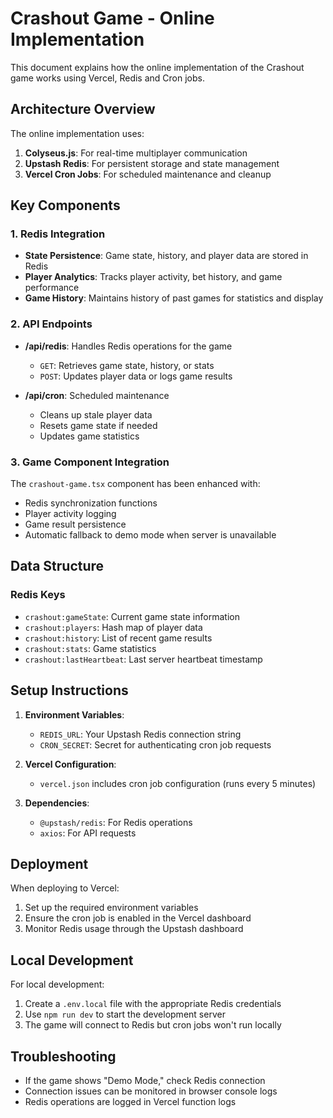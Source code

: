 # Crashout Game - Online Implementation

This document explains how the online implementation of the Crashout game works using Vercel, Redis and Cron jobs.

## Architecture Overview

The online implementation uses:

1. **Colyseus.js**: For real-time multiplayer communication
2. **Upstash Redis**: For persistent storage and state management
3. **Vercel Cron Jobs**: For scheduled maintenance and cleanup

## Key Components

### 1. Redis Integration

- **State Persistence**: Game state, history, and player data are stored in Redis
- **Player Analytics**: Tracks player activity, bet history, and game performance
- **Game History**: Maintains history of past games for statistics and display

### 2. API Endpoints

- **/api/redis**: Handles Redis operations for the game
  - `GET`: Retrieves game state, history, or stats
  - `POST`: Updates player data or logs game results
  
- **/api/cron**: Scheduled maintenance
  - Cleans up stale player data
  - Resets game state if needed
  - Updates game statistics
  
### 3. Game Component Integration

The `crashout-game.tsx` component has been enhanced with:

- Redis synchronization functions
- Player activity logging
- Game result persistence
- Automatic fallback to demo mode when server is unavailable

## Data Structure

### Redis Keys

- `crashout:gameState`: Current game state information
- `crashout:players`: Hash map of player data
- `crashout:history`: List of recent game results
- `crashout:stats`: Game statistics
- `crashout:lastHeartbeat`: Last server heartbeat timestamp

## Setup Instructions

1. **Environment Variables**:
   - `REDIS_URL`: Your Upstash Redis connection string
   - `CRON_SECRET`: Secret for authenticating cron job requests

2. **Vercel Configuration**:
   - `vercel.json` includes cron job configuration (runs every 5 minutes)

3. **Dependencies**:
   - `@upstash/redis`: For Redis operations
   - `axios`: For API requests

## Deployment

When deploying to Vercel:

1. Set up the required environment variables
2. Ensure the cron job is enabled in the Vercel dashboard
3. Monitor Redis usage through the Upstash dashboard

## Local Development

For local development:

1. Create a `.env.local` file with the appropriate Redis credentials
2. Use `npm run dev` to start the development server
3. The game will connect to Redis but cron jobs won't run locally

## Troubleshooting

- If the game shows "Demo Mode," check Redis connection
- Connection issues can be monitored in browser console logs
- Redis operations are logged in Vercel function logs 
